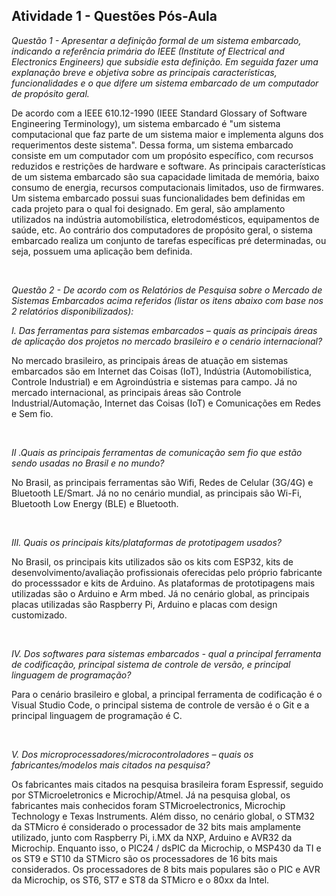 ## Atividade 1 - Questões Pós-Aula

*Questão 1 - Apresentar a definição formal de um sistema embarcado, indicando a referência primária do IEEE (Institute of Electrical and Electronics Engineers) que subsidie esta definição. Em seguida fazer uma explanação breve e objetiva sobre as principais características, funcionalidades e o que difere um sistema embarcado de um computador de propósito geral.* 


  De acordo com a IEEE 610.12-1990 (IEEE Standard Glossary of Software Engineering Terminology), um sistema embarcado é "um sistema computacional que faz parte de um sistema maior e implementa alguns dos requerimentos deste sistema". Dessa forma, um sistema embarcado consiste em um computador com um propósito específico, com recursos reduzidos e restrições de hardware e software. As principais características de um sistema embarcado são sua capacidade limitada de memória, baixo consumo de energia, recursos computacionais limitados, uso de firmwares. Um sistema embarcado possui suas funcionalidades bem definidas em cada projeto para o qual foi designado. Em geral, são amplamento utilizados na indústria automobilística, eletrodomésticos, equipamentos de saúde, etc. Ao contrário dos computadores de propósito geral, o sistema embarcado realiza um conjunto de tarefas específicas pré determinadas, ou seja, possuem uma aplicação bem definida.

<br>

*Questão 2 - De acordo com os Relatórios de Pesquisa sobre o Mercado de Sistemas Embarcados acima referidos (listar os itens abaixo com base nos 2 relatórios disponibilizados):*

*I. Das ferramentas para sistemas embarcados – quais as principais áreas de aplicação dos projetos no mercado brasileiro e o cenário internacional?*

No mercado brasileiro, as principais áreas de atuação em sistemas embarcados são em Internet das Coisas (IoT), Indústria (Automobilística, Controle Industrial) e em Agroindústria e sistemas para campo. Já no mercado internacional, as principais áreas são Controle Industrial/Automação, Internet das Coisas (IoT) e Comunicações em Redes e Sem fio.

<br>

*II .Quais as principais ferramentas de comunicação sem fio que estão sendo usadas no Brasil e no mundo?*

No Brasil, as principais ferramentas são Wifi, Redes de Celular (3G/4G) e Bluetooth LE/Smart. Já no no cenário mundial, as principais são Wi-Fi, Bluetooth Low Energy (BLE) e Bluetooth.

<br>

*III. Quais os principais kits/plataformas de prototipagem usados?*

No Brasil, os principais kits utilizados são os kits com ESP32, kits de desenvolvimento/avaliação profissionais oferecidas pelo próprio fabricante do processsador e kits de Arduino. As plataformas de prototipagens mais utilizadas são o Arduino e Arm mbed. Já no cenário global, as principais placas utilizadas são Raspberry Pi, Arduino e placas com design customizado.

<br>

*IV. Dos softwares para sistemas embarcados - qual a principal ferramenta de codificação, principal sistema de controle de versão, e principal linguagem de programação?*

Para o cenário brasileiro e global, a principal ferramenta de codificação é o Visual Studio Code, o principal sistema de controle de versão é o Git e a principal linguagem de programação é C.

<br>

*V. Dos microprocessadores/microcontroladores – quais os fabricantes/modelos mais citados na pesquisa?*

Os fabricantes mais citados na pesquisa brasileira foram Espressif, seguido por STMicroeletronics e Microchip/Atmel. Já na pesquisa global, os fabricantes mais conhecidos foram STMicroelectronics, Microchip Technology e Texas Instruments. Além disso, no cenário global, o STM32 da STMicro é considerado o processador de 32 bits mais amplamente utilizado, junto com Raspberry Pi, i.MX da NXP, Arduino e AVR32 da Microchip. Enquanto isso, o PIC24 / dsPIC da Microchip, o MSP430 da TI e os ST9 e ST10 da STMicro são os processadores de 16 bits mais considerados. Os processadores de 8 bits mais populares são o PIC e AVR da Microchip, os ST6, ST7 e ST8 da STMicro e o 80xx da Intel.
